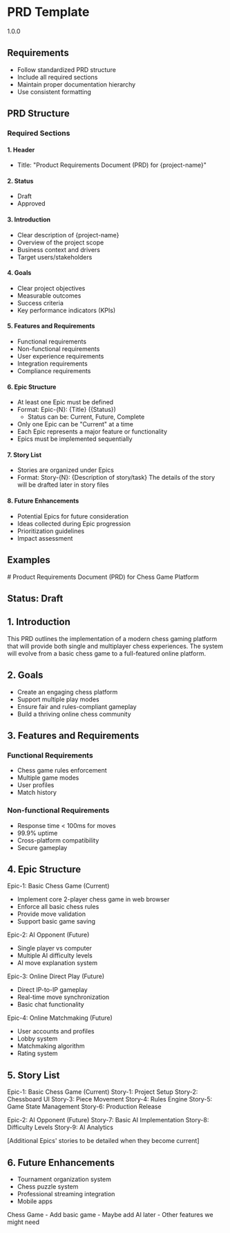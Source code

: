 # PRD Template

<version>1.0.0</version>

## Requirements

- Follow standardized PRD structure
- Include all required sections
- Maintain proper documentation hierarchy
- Use consistent formatting

## PRD Structure

### Required Sections

#### 1. Header

- Title: "Product Requirements Document (PRD) for {project-name}"

#### 2. Status

- Draft
- Approved

#### 3. Introduction

- Clear description of {project-name}
- Overview of the project scope
- Business context and drivers
- Target users/stakeholders

#### 4. Goals

- Clear project objectives
- Measurable outcomes
- Success criteria
- Key performance indicators (KPIs)

#### 5. Features and Requirements

- Functional requirements
- Non-functional requirements
- User experience requirements
- Integration requirements
- Compliance requirements

#### 6. Epic Structure

- At least one Epic must be defined
- Format: Epic-{N}: {Title} ({Status})
  - Status can be: Current, Future, Complete
- Only one Epic can be "Current" at a time
- Each Epic represents a major feature or functionality
- Epics must be implemented sequentially

#### 7. Story List

- Stories are organized under Epics
- Format: Story-{N}: {Description of story/task}
  <note>The details of the story will be drafted later in story files</note>

#### 8. Future Enhancements

- Potential Epics for future consideration
- Ideas collected during Epic progression
- Prioritization guidelines
- Impact assessment

## Examples

<example>
# Product Requirements Document (PRD) for Chess Game Platform

## Status: Draft

## 1. Introduction

This PRD outlines the implementation of a modern chess gaming platform that will provide both single and multiplayer chess experiences. The system will evolve from a basic chess game to a full-featured online platform.

## 2. Goals

- Create an engaging chess platform
- Support multiple play modes
- Ensure fair and rules-compliant gameplay
- Build a thriving online chess community

## 3. Features and Requirements

### Functional Requirements

- Chess game rules enforcement
- Multiple game modes
- User profiles
- Match history

### Non-functional Requirements

- Response time < 100ms for moves
- 99.9% uptime
- Cross-platform compatibility
- Secure gameplay

## 4. Epic Structure

Epic-1: Basic Chess Game (Current)

- Implement core 2-player chess game in web browser
- Enforce all basic chess rules
- Provide move validation
- Support basic game saving

Epic-2: AI Opponent (Future)

- Single player vs computer
- Multiple AI difficulty levels
- AI move explanation system

Epic-3: Online Direct Play (Future)

- Direct IP-to-IP gameplay
- Real-time move synchronization
- Basic chat functionality

Epic-4: Online Matchmaking (Future)

- User accounts and profiles
- Lobby system
- Matchmaking algorithm
- Rating system

## 5. Story List

Epic-1: Basic Chess Game (Current)
Story-1: Project Setup
Story-2: Chessboard UI
Story-3: Piece Movement
Story-4: Rules Engine
Story-5: Game State Management
Story-6: Production Release

Epic-2: AI Opponent (Future)
Story-7: Basic AI Implementation
Story-8: Difficulty Levels
Story-9: AI Analytics

[Additional Epics' stories to be detailed when they become current]

## 6. Future Enhancements

- Tournament organization system
- Chess puzzle system
- Professional streaming integration
- Mobile apps
  </example>

<example type="invalid">
Chess Game
- Add basic game
- Maybe add AI later
- Other features we might need
</example>

